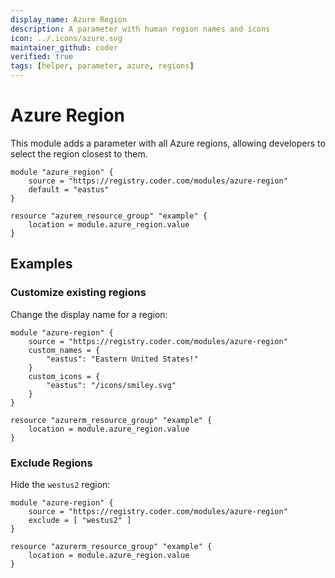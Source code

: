 ```yaml
---
display_name: Azure Region
description: A parameter with human region names and icons
icon: ../.icons/azure.svg
maintainer_github: coder
verified: true
tags: [helper, parameter, azure, regions]
---
```


# Azure Region

This module adds a parameter with all Azure regions, allowing developers to select the region closest to them.

```hcl
module "azure_region" {
    source = "https://registry.coder.com/modules/azure-region"
    default = "eastus"
}

resource "azurem_resource_group" "example" {
    location = module.azure_region.value
}
```

## Examples

### Customize existing regions

Change the display name for a region:

```hcl
module "azure-region" {
    source = "https://registry.coder.com/modules/azure-region"
    custom_names = {
        "eastus": "Eastern United States!"
    }
    custom_icons = {
        "eastus": "/icons/smiley.svg"
    }
}

resource "azurerm_resource_group" "example" {
    location = module.azure_region.value
}
```

### Exclude Regions

Hide the `westus2` region:

```hcl
module "azure-region" {
    source = "https://registry.coder.com/modules/azure-region"
    exclude = [ "westus2" ]
}

resource "azurerm_resource_group" "example" {
    location = module.azure_region.value
}
```
